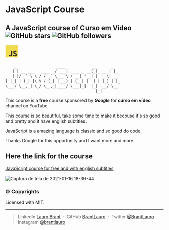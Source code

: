 # JavaScript Course

<h2>
    A JavaScript course of Curso em Vídeo<br>
    <img alt="GitHub stars" src="https://img.shields.io/github/stars/BrantLauro/js-course?style=social">
    <img alt="GitHub followers" src="https://img.shields.io/github/followers/BrantLauro?label=Follow%20me%20%3A%29&style=social">
</h2>
 
 <a href="https://developer.mozilla.org/en-US/docs/Web/JavaScript" target="_blank"> <img src="https://raw.githubusercontent.com/devicons/devicon/master/icons/javascript/javascript-original.svg" alt="javascript" width="40" height="40"/> </a> 
 
 
 ```
     _                  ____            _       _   
    | | __ ___   ____ _/ ___|  ___ _ __(_)_ __ | |_ 
 _  | |/ _` \ \ / / _` \___ \ / __| '__| | '_ \| __|
| |_| | (_| |\ V / (_| |___) | (__| |  | | |_) | |_ 
 \___/ \__,_| \_/ \__,_|____/ \___|_|  |_| .__/ \__|
                                         |_|        
 ```

This course is a **free** course sponsored by **_Google_** for **curso em vídeo** channel on YouTube.

This course is so beautiful, take some time to make it becouse it's so good and pretty and it have english subtitles.

JavaScript is a amazing language is classic and so good do code.

Thanks Google for this opportunity and I want more and more.

## Here the link for the course

[JavaScript course for free and with english subtitles](https://www.youtube.com/watch?v=1-w1RfGIov4&list=PLHz_AreHm4dlsK3Nr9GVvXCbpQyHQl1o1)

![Captura de tela de 2021-01-16 18-36-44](https://user-images.githubusercontent.com/60024796/104825056-35431880-5836-11eb-80ac-f51e7b361b77.png)


### ©️ Copyrights

Licensed with MIT.

---

> LinkedIn [Lauro Brant](https://www.linkedin.com/in/lauro-brant-4858861b3/) &nbsp;&middot;&nbsp;
> GitHub [BrantLauro](https://github.com/BrantLauro) &nbsp;&middot;&nbsp;
> Twitter [@BrantLauro](https://twitter.com/BrantLauro) &nbsp;&middot;&nbsp;
> Instagram [@brantlauro](https://www.instagram.com/brantlauro/) &nbsp;&middot;&nbsp;
